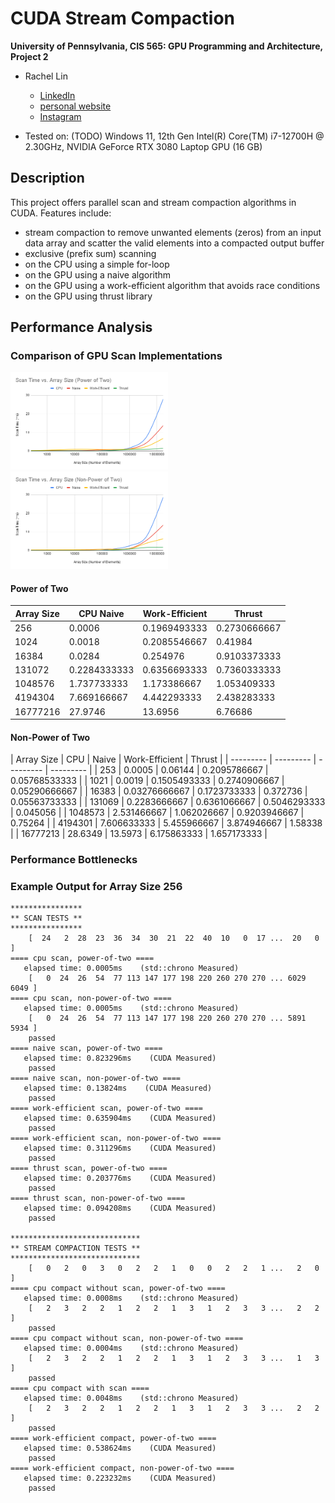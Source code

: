 CUDA Stream Compaction
======================

**University of Pennsylvania, CIS 565: GPU Programming and Architecture, Project 2**

* Rachel Lin

  * [LinkedIn](https://www.linkedin.com/in/rachel-lin-452834213/)
  * [personal website](https://www.artstation.com/rachellin4)
  * [Instagram](https://www.instagram.com/lotus_crescent/)

* Tested on: (TODO) Windows 11, 12th Gen Intel(R) Core(TM) i7-12700H @ 2.30GHz, NVIDIA GeForce RTX 3080 Laptop GPU (16 GB)


## Description

This project offers parallel scan and stream compaction algorithms in CUDA. Features include:
  * stream compaction to remove unwanted elements (zeros) from an input data array and scatter the valid elements into a compacted output buffer
  * exclusive (prefix sum) scanning
   * on the CPU using a simple for-loop
   * on the GPU using a naive algorithm
   * on the GPU using a work-efficient algorithm that avoids race conditions
   * on the GPU using thrust library

## Performance Analysis

### Comparison of GPU Scan Implementations

<img src="img/Scan Time vs. Array Size (Power of Two).png" width="50%">
<img src="img/Scan Time vs. Array Size (Non-Power of Two).png" width="50%">

#### Power of Two
| Array Size	| CPU	Naive	| Work-Efficient	| Thrust | 
| --------- | --------- | --------- | --------- |
| 256	| 0.0006	| 0.1969493333	| 0.2730666667	| 0.1140053333 | 
| 1024	| 0.0018	| 0.2085546667	| 0.41984	| 0.1235733333 | 
| 16384	| 0.0284	| 0.254976	| 0.9103373333	| 0.1314133333 | 
| 131072	| 0.2284333333	| 0.6356693333	| 0.7360333333	| 0.130048 | 
| 1048576	| 1.737733333	| 1.173386667	| 1.053409333	| 0.759808 | 
| 4194304	| 7.669166667	| 4.442293333	| 2.438283333	| 0.8376226667 | 
| 16777216	| 27.9746	| 13.6956	| 6.76686	| 1.431213333 | 

#### Non-Power of Two
| Array Size	| CPU	| Naive	| Work-Efficient	| Thrust | 
| --------- | --------- | --------- | --------- | 
| 253	| 0.0005	| 0.06144	| 0.2095786667	| 0.05768533333 | 
| 1021	| 0.0019	| 0.1505493333	| 0.2740906667	| 0.05290666667 | 
| 16383	| 0.03276666667	| 0.1723733333	| 0.372736	| 0.05563733333 | 
| 131069	| 0.2283666667	| 0.6361066667	| 0.5046293333	| 0.045056 | 
| 1048573	| 2.531466667	| 1.062026667	| 0.9203946667	| 0.75264 | 
| 4194301	| 7.606633333	| 5.455966667	| 3.874946667	| 1.58338 | 
| 16777213	| 28.6349	| 13.5973	| 6.175863333	| 1.657173333 | 

### Performance Bottlenecks



### Example Output for Array Size 256
```
****************
** SCAN TESTS **
****************
    [  24   2  28  23  36  34  30  21  22  40  10   0  17 ...  20   0 ]
==== cpu scan, power-of-two ====
   elapsed time: 0.0005ms    (std::chrono Measured)
    [   0  24  26  54  77 113 147 177 198 220 260 270 270 ... 6029 6049 ]
==== cpu scan, non-power-of-two ====
   elapsed time: 0.0005ms    (std::chrono Measured)
    [   0  24  26  54  77 113 147 177 198 220 260 270 270 ... 5891 5934 ]
    passed
==== naive scan, power-of-two ====
   elapsed time: 0.823296ms    (CUDA Measured)
    passed
==== naive scan, non-power-of-two ====
   elapsed time: 0.13824ms    (CUDA Measured)
    passed
==== work-efficient scan, power-of-two ====
   elapsed time: 0.635904ms    (CUDA Measured)
    passed
==== work-efficient scan, non-power-of-two ====
   elapsed time: 0.311296ms    (CUDA Measured)
    passed
==== thrust scan, power-of-two ====
   elapsed time: 0.203776ms    (CUDA Measured)
    passed
==== thrust scan, non-power-of-two ====
   elapsed time: 0.094208ms    (CUDA Measured)
    passed

*****************************
** STREAM COMPACTION TESTS **
*****************************
    [   0   2   0   3   0   2   2   1   0   0   2   2   1 ...   2   0 ]
==== cpu compact without scan, power-of-two ====
   elapsed time: 0.0008ms    (std::chrono Measured)
    [   2   3   2   2   1   2   2   1   3   1   2   3   3 ...   2   2 ]
    passed
==== cpu compact without scan, non-power-of-two ====
   elapsed time: 0.0004ms    (std::chrono Measured)
    [   2   3   2   2   1   2   2   1   3   1   2   3   3 ...   1   3 ]
    passed
==== cpu compact with scan ====
   elapsed time: 0.0048ms    (std::chrono Measured)
    [   2   3   2   2   1   2   2   1   3   1   2   3   3 ...   2   2 ]
    passed
==== work-efficient compact, power-of-two ====
   elapsed time: 0.538624ms    (CUDA Measured)
    passed
==== work-efficient compact, non-power-of-two ====
   elapsed time: 0.223232ms    (CUDA Measured)
    passed
```
